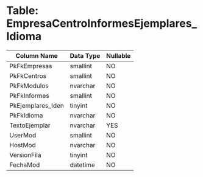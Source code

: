 # Table: EmpresaCentroInformesEjemplares_Idioma

| Column Name | Data Type | Nullable |
|-------------|-----------|----------|
| PkFkEmpresas | smallint | NO |
| PkFkCentros | smallint | NO |
| PkFkModulos | nvarchar | NO |
| PkFkInformes | smallint | NO |
| PkEjemplares_Iden | tinyint | NO |
| PkFkIdioma | nvarchar | NO |
| TextoEjemplar | nvarchar | YES |
| UserMod | smallint | NO |
| HostMod | nvarchar | NO |
| VersionFila | tinyint | NO |
| FechaMod | datetime | NO |
